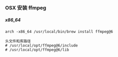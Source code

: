 ### OSX 安装 ffmpeg

##### x86_64

```shell
arch -x86_64 /usr/local/bin/brew install ffmpeg@6

头文件和库路径
# /usr/local/opt/ffmpeg@6/include
# /usr/local/opt/ffmpeg@6/lib
```
